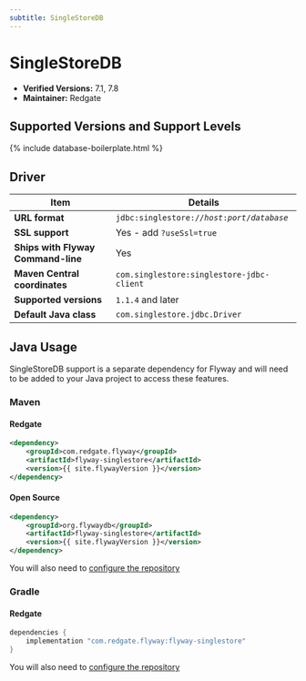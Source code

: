 ```yaml
---
subtitle: SingleStoreDB
---
```


# SingleStoreDB
- **Verified Versions:** 7.1, 7.8
- **Maintainer:** Redgate

## Supported Versions and Support Levels

{% include database-boilerplate.html %}

## Driver

| Item                               | Details                                                                 |
|------------------------------------|-------------------------------------------------------------------------|
| **URL format**                     | <code>jdbc:singlestore://<i>host</i>:<i>port</i>/<i>database</i></code> |
| **SSL support**                    | Yes - add `?useSsl=true`                                                |
| **Ships with Flyway Command-line** | Yes                                                                     |
| **Maven Central coordinates**      | `com.singlestore:singlestore-jdbc-client`                               |
| **Supported versions**             | `1.1.4` and later                                                       |
| **Default Java class**             | `com.singlestore.jdbc.Driver`                                           |


## Java Usage

SingleStoreDB support is a separate dependency for Flyway and will need to be added to your Java project to access these features.

### Maven
#### Redgate

```xml
<dependency>
    <groupId>com.redgate.flyway</groupId>
    <artifactId>flyway-singlestore</artifactId>
    <version>{{ site.flywayVersion }}</version>
</dependency>
```
#### Open Source
```xml
<dependency>
    <groupId>org.flywaydb</groupId>
    <artifactId>flyway-singlestore</artifactId>
    <version>{{ site.flywayVersion }}</version>
</dependency>
```
You will also need to [configure the repository](Usage/api-java)

### Gradle
#### Redgate
```groovy
dependencies {
    implementation "com.redgate.flyway:flyway-singlestore"
}
```
You will also need to [configure the repository](Usage/api-java)
